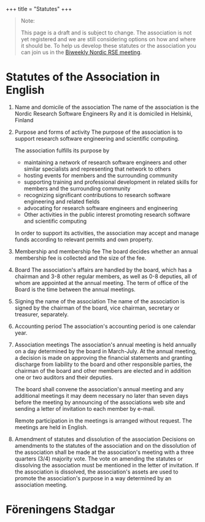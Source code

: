 +++
title = "Statutes"
+++


> Note:
>
> This page is a draft and is subject to change. The association is not yet registered
> and we are still considering options on how and where it should be. To help us
> develop these statutes or the association you can join us in the
> [Biweekly Nordic RSE meeting](/communities/join/#bi-weekly-meetings).
> 



# Statutes of the Association in English


1. Name and domicile of the association
    The name of the association is the Nordic Research Software Engineers Ry and it is
    domiciled in Helsinki, Finland

2. Purpose and forms of activity
    The purpose of the association is to support research software engineering and
    scientific computing.

    The association fulfills its purpose by
    * maintaining a network of research software engineers and other similar specialists
    and representing that network to others
    * hosting events for members and the surrounding community
    * supporting training and professional development in related skills for members and
    the surrounding community
    * recognizing significant contributions to research software engineering and related fields
    * advocating for research software engineers and engineering
    * Other activities in the public interest promoting research software and scientific
    computing

    In order to support its activities, the association may accept and manage funds
    according to relevant permits and own property.

3. Membership and membership fee
    The board decides whether an annual membership fee is collected and the size of the fee.

4. Board
    The association's affairs are handled by the board, which has a chairman and 3-8 other regular members,
    as well as 0-8 deputies, all of whom are appointed at the annual meeting. The term of office of the Board
    is the time between the annual meetings.

5. Signing the name of the association
    The name of the association is signed by the chairman of the board, vice chairman, secretary or treasurer,
    separately.

6. Accounting period
    The association's accounting period is one calendar year.

7. Association meetings
    The association's annual meeting is held annually on a day determined by the board in March-July. At the
    annual meeting, a decision is made on approving the financial statements and granting discharge from liability
    to the board and other responsible parties, the chairman of the board and other members are elected and in
    addition one or two auditors and their deputies. 

    The board shall convene the association's annual meeting and any additional meetings it may deem necessary
    no later than seven days before the meeting by announcing of the associations web site and sending a letter
    of invitation to each member by e-mail.

    Remote participation in the meetings is arranged without request. The meetings are held in English.

9. Amendment of statutes and dissolution of the association
    Decisions on amendments to the statutes of the association and on the dissolution of the association shall be made
    at the association's meeting with a three quarters (3/4) majority vote. The vote on amending the statutes or dissolving 
    the association must be mentioned in the letter of invitation.
    If the association is dissolved, the association's assets are used to promote the association's purpose in a way
    determined by an association meeting.



# Föreningens Stadgar


